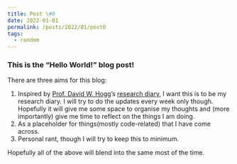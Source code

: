 ```yaml
---
title: Post \#0
date: 2022-01-01
permalink: /posts/2022/01/post0
tags:
  - random
---
```



### This is the “Hello World!” blog post!

There are three aims for this blog:

1. Inspired by  [Prof. David W. Hogg](https://cosmo.nyu.edu/hogg/)’s [research diary](http://hoggresearch.blogspot.com/), I want this is to be my research diary. I will try to do the updates every week only though. Hopefully it will give me some space to organise my thoughts and (more importantly) give me time to reflect on the things I am doing.
2. As a placeholder for things(mostly code-related) that I have come across.
3. Personal rant, though I will try to keep this to minimum.

Hopefully all  of the above will blend into the same most of the time.
